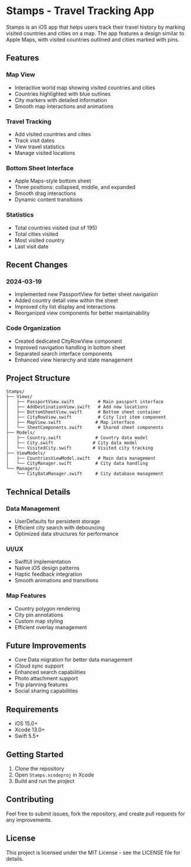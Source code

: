 # Stamps - Travel Tracking App

Stamps is an iOS app that helps users track their travel history by marking visited countries and cities on a map. The app features a design similar to Apple Maps, with visited countries outlined and cities marked with pins.

## Features

### Map View
- Interactive world map showing visited countries and cities
- Countries highlighted with blue outlines
- City markers with detailed information
- Smooth map interactions and animations

### Travel Tracking
- Add visited countries and cities
- Track visit dates
- View travel statistics
- Manage visited locations

### Bottom Sheet Interface
- Apple Maps-style bottom sheet
- Three positions: collapsed, middle, and expanded
- Smooth drag interactions
- Dynamic content transitions

### Statistics
- Total countries visited (out of 195)
- Total cities visited
- Most visited country
- Last visit date

## Recent Changes

### 2024-03-19
- Implemented new PassportView for better sheet navigation
- Added country detail view within the sheet
- Improved city list display and interactions
- Reorganized view components for better maintainability

### Code Organization
- Created dedicated CityRowView component
- Improved navigation handling in bottom sheet
- Separated search interface components
- Enhanced view hierarchy and state management

## Project Structure

```
Stamps/
├── Views/
│   ├── PassportView.swift         # Main passport interface
│   ├── AddDestinationView.swift   # Add new locations
│   ├── BottomSheetView.swift      # Bottom sheet container
│   ├── CityRowView.swift          # City list item component
│   ├── MapView.swift             # Map interface
│   └── SheetComponents.swift      # Shared sheet components
├── Models/
│   ├── Country.swift             # Country data model
│   ├── City.swift               # City data model
│   └── VisitedCity.swift        # Visited city tracking
├── ViewModels/
│   ├── CountriesViewModel.swift   # Main data management
│   └── CityManager.swift         # City data handling
└── Managers/
    └── CityDataManager.swift     # City database management
```

## Technical Details

### Data Management
- UserDefaults for persistent storage
- Efficient city search with debouncing
- Optimized data structures for performance

### UI/UX
- SwiftUI implementation
- Native iOS design patterns
- Haptic feedback integration
- Smooth animations and transitions

### Map Features
- Country polygon rendering
- City pin annotations
- Custom map styling
- Efficient overlay management

## Future Improvements

- Core Data migration for better data management
- iCloud sync support
- Enhanced search capabilities
- Photo attachment support
- Trip planning features
- Social sharing capabilities

## Requirements

- iOS 15.0+
- Xcode 13.0+
- Swift 5.5+

## Getting Started

1. Clone the repository
2. Open `Stamps.xcodeproj` in Xcode
3. Build and run the project

## Contributing

Feel free to submit issues, fork the repository, and create pull requests for any improvements.

## License

This project is licensed under the MIT License - see the LICENSE file for details.
